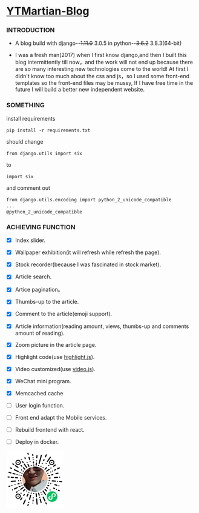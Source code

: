 # [YTMartian-Blog](http://www.dongjiayi.com/)

### INTRODUCTION

- A blog build with django--~~1.11.0~~ 3.0.5 in python--~~3.6.2~~ 3.8.3(64-bit)

- I was a fresh man(2017) when I first know django,and then I built this blog intermittently till now，and the work will not end up because there are so many interesting new technologies come to the world! At first I didn't know too much about the css and js，so I used some front-end templates so the front-end files may be mussy, If I have free time in the future I will build a better new independent website.


### SOMETHING

install requirements

```
pip install -r requirements.txt
```

should change

```
from django.utils import six
```
to
```
import six
```
and comment out
```
from django.utils.encoding import python_2_unicode_compatible
...
@python_2_unicode_compatible
```

### ACHIEVING FUNCTION

* [x] Index slider.

* [x] Wallpaper exhibition(it will refresh while refresh the page).

* [x] Stock recorder(because I was fascinated in stock market).

* [x] Article search.

* [x] Artice pagination。

* [x] Thumbs-up to the article.

* [x] Comment to the article(emoji support).

* [x] Article information(reading amount, views, thumbs-up and comments amount of reading).

* [x] Zoom picture in the article page.

* [x] Highlight code(use [highlight.js](https://highlightjs.org/)).

* [x] Video customized(use [video.js](https://videojs.com/)).

* [x] WeChat mini program.

* [x] Memcached cache

* [ ] User login function.

* [ ] Front end adapt the Mobile services.

* [ ] Rebuild frontend with react.

* [ ] Deploy in docker.

<img src="mini program.jpg" width="30%" height="30%">

